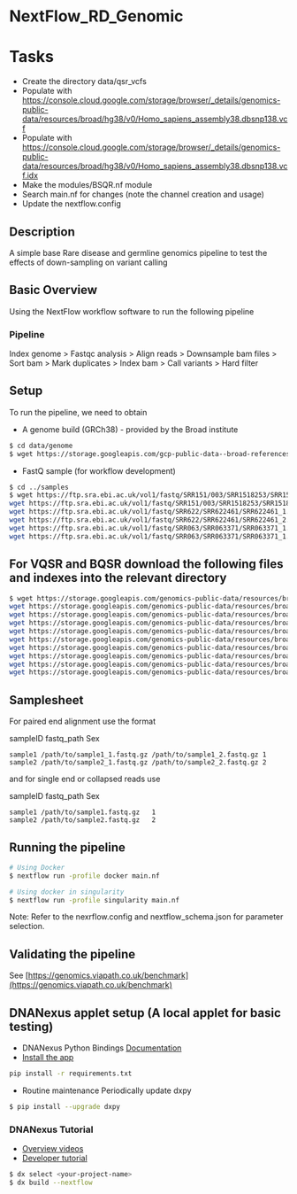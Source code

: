 # NextFlow_RD_Genomic

# Tasks

- Create the directory data/qsr_vcfs
- Populate with https://console.cloud.google.com/storage/browser/_details/genomics-public-data/resources/broad/hg38/v0/Homo_sapiens_assembly38.dbsnp138.vcf
- Populate with https://console.cloud.google.com/storage/browser/_details/genomics-public-data/resources/broad/hg38/v0/Homo_sapiens_assembly38.dbsnp138.vcf.idx
- Make the modules/BSQR.nf module
- Search main.nf for changes (note the channel creation and usage)
- Update the nextflow.config

## Description

A simple base Rare disease and germline genomics pipeline to test the effects of down-sampling on variant calling

## Basic Overview
Using the NextFlow workflow software to run the following pipeline

### Pipeline
Index genome > Fastqc analysis > Align reads > Downsample bam files > Sort bam > Mark duplicates > Index bam > 
Call variants > Hard filter

## Setup
To run the pipeline, we need to obtain 

- A genome build (GRCh38) - provided by the Broad institute
```bash
$ cd data/genome
$ wget https://storage.googleapis.com/gcp-public-data--broad-references/hg38/v0/Homo_sapiens_assembly38.fasta
```
- FastQ sample (for workflow development)
```bash
$ cd ../samples
$ wget https://ftp.sra.ebi.ac.uk/vol1/fastq/SRR151/003/SRR1518253/SRR1518253_1.fastq.gz && \
wget https://ftp.sra.ebi.ac.uk/vol1/fastq/SRR151/003/SRR1518253/SRR1518253_2.fastq.gz && \
wget https://ftp.sra.ebi.ac.uk/vol1/fastq/SRR622/SRR622461/SRR622461_1.fastq.gz && \
wget https://ftp.sra.ebi.ac.uk/vol1/fastq/SRR622/SRR622461/SRR622461_2.fastq.gz && \
wget https://ftp.sra.ebi.ac.uk/vol1/fastq/SRR063/SRR063371/SRR063371_1.fastq.gz && \
wget https://ftp.sra.ebi.ac.uk/vol1/fastq/SRR063/SRR063371/SRR063371_1.fastq.gz
```

## For VQSR and BQSR download the following files and indexes into the relevant directory
```bash
$ wget https://storage.googleapis.com/genomics-public-data/resources/broad/hg38/v0/1000G_phase1.snps.high_confidence.hg38.vcf.gz && \
wget https://storage.googleapis.com/genomics-public-data/resources/broad/hg38/v0/Mills_and_1000G_gold_standard.indels.hg38.vcf.gz && \
wget https://storage.googleapis.com/genomics-public-data/resources/broad/hg38/v0/hapmap_3.3.hg38.vcf.gz && \
wget https://storage.googleapis.com/genomics-public-data/resources/broad/hg38/v0/1000G_omni2.5.hg38.vcf.gz && \
wget https://storage.googleapis.com/genomics-public-data/resources/broad/hg38/v0/Homo_sapiens_assembly38.dbsnp138.vcf && \
wget https://storage.googleapis.com/genomics-public-data/resources/broad/hg38/v0/Homo_sapiens_assembly38.dbsnp138.vcf.idx && \
wget https://storage.googleapis.com/genomics-public-data/resources/broad/hg38/v0/1000G_phase1.snps.high_confidence.hg38.vcf.gz.tbi && \
wget https://storage.googleapis.com/genomics-public-data/resources/broad/hg38/v0/Mills_and_1000G_gold_standard.indels.hg38.vcf.gz.tbi && \
wget https://storage.googleapis.com/genomics-public-data/resources/broad/hg38/v0/hapmap_3.3.hg38.vcf.gz.tbi && \
wget https://storage.googleapis.com/genomics-public-data/resources/broad/hg38/v0/1000G_omni2.5.hg38.vcf.gz.tbi
```

## Samplesheet
For paired end alignment use the format

sampleID	fastq_path	Sex
```
sample1 /path/to/sample1_1.fastq.gz	/path/to/sample1_2.fastq.gz	1
sample2 /path/to/sample2_1.fastq.gz	/path/to/sample2_2.fastq.gz	2
```

and for single end or collapsed reads use

sampleID	fastq_path	Sex
```
sample1 /path/to/sample1.fastq.gz	1
sample2 /path/to/sample2.fastq.gz	2
```

## Running the pipeline
```bash
# Using Docker
$ nextflow run -profile docker main.nf

# Using docker in singularity
$ nextflow run -profile singularity main.nf
```
Note: Refer to the nexrflow.config and nextflow_schema.json for parameter selection. 

## Validating the pipeline
See [https://genomics.viapath.co.uk/benchmark](https://genomics.viapath.co.uk/benchmark)

## DNANexus applet setup (A local applet for basic testing)
- DNANexus Python Bindings [Documentation](https://github.com/dnanexus/dx-toolkit) 
- [Install the app](https://documentation.dnanexus.com/downloads) 
```bash
pip install -r requirements.txt
```
- Routine maintenance
Periodically update dxpy
```bash
$ pip install --upgrade dxpy
```

### DNANexus Tutorial
- [Overview videos](https://documentation.dnanexus.com/getting-started)
- [Developer tutorial](https://documentation.dnanexus.com/getting-started/developer-quickstart)
```bash
$ dx select <your-project-name>
$ dx build --nextflow
```